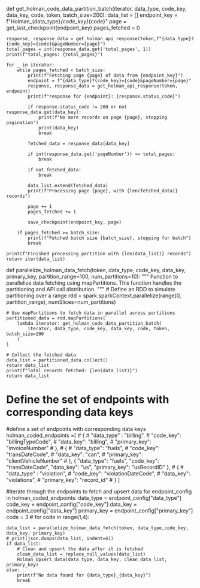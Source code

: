 def get_holman_code_data_partition_batch(iterator, data_type, code_key, data_key, code, token, batch_size=200):
    data_list = []
    endpoint_key = f"Holman_{data_type}_{code_key}_{code}"
    page = get_last_checkpoint(endpoint_key)
    pages_fetched = 0
    
    
    response, response_data = get_holman_api_response(token,f"{data_type}?{code_key}={code}&pageNumber={page}")
    total_pages = int(response_data.get('total_pages', 1))
    print(f"total_pages: {total_pages}")

    for _ in iterator:
        while pages_fetched < batch_size:
            print(f"Fetching page {page} of data from {endpoint_key}")
            endpoint = f"{data_type}?{code_key}={code}&pageNumber={page}"
            response, response_data = get_holman_api_response(token, endpoint)
            print(f"response for {endpoint}: {response.status_code}")
            
            if response.status_code != 200 or not response_data.get(data_key):
                print(f"No more records on page {page}, stopping pagination")
                print(data_key)
                break

            fetched_data = response_data[data_key]
            
            if int(response_data.get('pageNumber')) >= total_pages:
                break

            if not fetched_data:
                break

            data_list.extend(fetched_data)
            print(f"Processing page {page}, with {len(fetched_data)} records")

            page += 1
            pages_fetched += 1

            save_checkpoint(endpoint_key, page)

        if pages_fetched >= batch_size:
            print(f"Fetched batch size {batch_size}, stopping for batch")
            break

    print(f"Finished processing partition with {len(data_list)} records")
    return iter(data_list)


def parallelize_holman_data_fetch(token, data_type, code_key, data_key, primary_key, partition_range=100, num_partitions=10):
    """
    Function to parallelize data fetching using mapPartitions.
    This function handles the partitioning and API call distribution.
    """
    # Define an RDD to simulate partitioning over a range
    rdd = spark.sparkContext.parallelize(range(0, partition_range), numSlices=num_partitions)

    # Use mapPartitions to fetch data in parallel across partitions
    partitioned_data = rdd.mapPartitions(
        lambda iterator: get_holman_code_data_partition_batch(
            iterator, data_type, code_key, data_key, code, token, batch_size=200
        )
    )

    # Collect the fetched data
    data_list = partitioned_data.collect()
    return data_list
    print(f"Total records fetched: {len(data_list)}")
    return data_list


# Define the set of endpoints with corresponding data keys
#define a set of endpoints with corresponding data keys
holman_coded_endpoints =[
    # {
    #     "data_type" : "billing",
    #     "code_key": "billingTypeCode",
    #     "data_key": "billing",
    #     "primary_key": "invoiceNumber"
    #  },
    # {
    #     "data_type": "fuels",
    #     "code_key": "transDateCode",
    #     "data_key": "can",
    #     "primary_key": "clientVehicleNumber"
    # },
    {
        "data_type": "fuels",
        "code_key": "transDateCode",
        "data_key": "us",
        "primary_key": "usRecordID"
    },
    # {
    #     "data_type" : "violation",
    #     "code_key": "violationDateCode",
    #     "data_key": "violations",
    #     "primary_key": "record_id"
    # }
]
   

#iterate through the endpoints to fetch and upsert data
for endpoint_config in holman_coded_endpoints:
    data_type = endpoint_config["data_type"]
    code_key = endpoint_config["code_key"]
    data_key = endpoint_config["data_key"]
    primary_key = endpoint_config["primary_key"]
    code = 3
    # for code in range(1,4):
 
    data_list = parallelize_holman_data_fetch(token, data_type,code_key, data_key, primary_key)
    # print(json.dumps(data_list, indent=4))
    if data_list:
        # Clean and upsert the data after it is fetched
        clean_data_list = replace_null_values(data_list)
        Holman_Upsert_data(data_type, data_key, clean_data_list, primary_key)
    else:
        print(f"No data found for {data_type}_{data_key}")
        break

    
